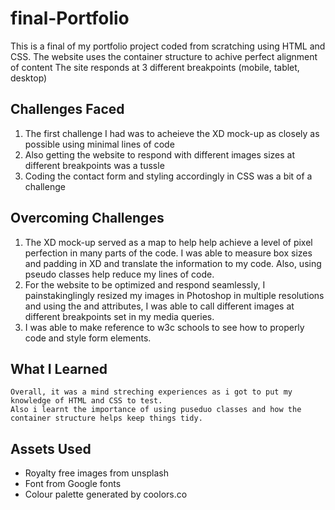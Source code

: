 # final-Portfolio

This is a final of my portfolio project coded from scratching using HTML and CSS. 
The website uses the container structure to achive perfect alignment of content
The site responds at 3 different breakpoints (mobile, tablet, desktop)

## Challenges Faced

1. The first challenge I had was to acheieve the XD mock-up as closely as possible using minimal lines of code
2. Also getting the website to respond with different images sizes at different breakpoints was a tussle
3. Coding the contact form and styling accordingly in CSS was a bit of a challenge

## Overcoming Challenges

1. The XD mock-up served as a map to help help achieve a level of pixel perfection in many parts of the code.
    I was able to measure box sizes and padding in XD and translate the information to my code. 
    Also, using pseudo classes help reduce my lines of code.
2.  For the website to be optimized and respond seamlessly, I painstakinglingly resized my images in Photoshop 
    in multiple resolutions and using the <picture> <source> and <srcset> attributes, I was able to call different 
    images at different breakpoints set in my media queries.
3.  I was able to make reference to w3c schools to see how to properly code and style form elements.

## What I Learned

    Overall, it was a mind streching experiences as i got to put my knowledge of HTML and CSS to test.
    Also i learnt the importance of using puseduo classes and how the container structure helps keep things tidy.

## Assets Used

- Royalty free images from unsplash
- Font from Google fonts
- Colour palette generated by coolors.co
